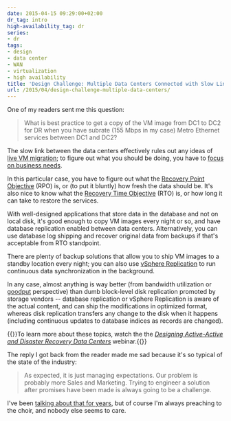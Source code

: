 ```yaml
---
date: 2015-04-15 09:29:00+02:00
dr_tag: intro
high-availability_tag: dr
series:
- dr
tags:
- design
- data center
- WAN
- virtualization
- high availability
title: 'Design Challenge: Multiple Data Centers Connected with Slow Links'
url: /2015/04/design-challenge-multiple-data-centers/
---
```

One of my readers sent me this question:

> What is best practice to get a copy of the VM image from DC1 to DC2 for DR when you have subrate (155 Mbps in my case) Metro Ethernet services between DC1 and DC2?

The slow link between the data centers effectively rules out any ideas of [live VM migration](/2015/02/before-talking-about-vmotion-across/); to figure out what you should be doing, you have to [focus on business needs](/2013/01/long-distance-vmotion-stretched-ha/).
<!--more-->
In this particular case, you have to figure out what the [Recovery Point Objective](http://en.wikipedia.org/wiki/Recovery_point_objective) (RPO) is, or (to put it bluntly) how fresh the data should be. It's also nice to know what the [Recovery Time Objective](http://en.wikipedia.org/wiki/Recovery_time_objective) (RTO) is, or how long it can take to restore the services.

With well-designed applications that store data in the database and not on local disk, it's good enough to copy VM images every night or so, and have database replication enabled between data centers. Alternatively, you can use database log shipping and recover original data from backups if that's acceptable from RTO standpoint.

There are plenty of backup solutions that allow you to ship VM images to a standby location every night; you can also use [vSphere Replication](http://www.vmware.com/files/pdf/vsphere/VMW-vSPHR-Replication-6-0.pdf) to run continuous data synchronization in the background.

In any case, almost anything is way better (from bandwidth utilization or [goodput](http://en.wikipedia.org/wiki/Goodput) perspective) than dumb block-level disk replication promoted by storage vendors -- database replication or vSphere Replication is aware of the actual content, and can ship the modifications in optimized format, whereas disk replication transfers any change to the disk when it happens (including continuous updates to database indices as records are changed).

{{<note info>}}To learn more about these topics, watch the the [*Designing Active-Active and Disaster Recovery Data Centers*](http://www.ipspace.net/AADesign) webinar.{{</note>}}

The reply I got back from the reader made me sad because it's so typical of the state of the industry:

> As expected, it is just managing expectations. Our problem is probably more Sales and Marketing. Trying to engineer a solution after promises have been made is always going to be a challenge.

I've been [talking about that for years](https://www.youtube.com/watch?v=ClKEkCRvWTQ), but of course I'm always preaching to the choir, and nobody else seems to care.
